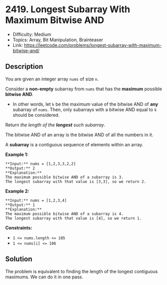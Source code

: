 # 2419. Longest Subarray With Maximum Bitwise AND

- Difficulty: Medium
- Topics: Array, Bit Manipulation, Brainteaser
- Link: https://leetcode.com/problems/longest-subarray-with-maximum-bitwise-and/

## Description

You are given an integer array `nums` of size `n`.

Consider a **non-empty** subarray from `nums` that has the **maximum** possible **bitwise AND**.

- In other words, let `k` be the maximum value of the bitwise AND of **any** subarray of `nums`. Then, only subarrays with a bitwise AND equal to `k` should be considered.

Return *the length of the **longest** such subarray*.

The bitwise AND of an array is the bitwise AND of all the numbers in it.

A **subarray** is a contiguous sequence of elements within an array.

**Example 1:**

```
**Input:** nums = [1,2,3,3,2,2]
**Output:** 2
**Explanation:**
The maximum possible bitwise AND of a subarray is 3.
The longest subarray with that value is [3,3], so we return 2.

```

**Example 2:**

```
**Input:** nums = [1,2,3,4]
**Output:** 1
**Explanation:**
The maximum possible bitwise AND of a subarray is 4.
The longest subarray with that value is [4], so we return 1.

```

**Constraints:**

- `1 <= nums.length <= 105`
- `1 <= nums[i] <= 106`

## Solution

The problem is equivalent to finding the length of the longest contiguous maximums. We can do it in one pass.
